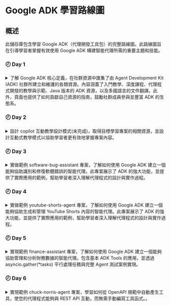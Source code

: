 # Google ADK 學習路線圖

## 概述

此儲存庫包含學習 Google ADK（代理開發工具包）的完整路線圖。此路線圖旨在引導學習者掌握有效使用 Google ADK 構建智能代理所需的重要主題和技能。


### 🕗 Day 1
<details>

<summary>
了解 Google ADK 核心定義，在社群資源中匯集了由 Agent Development Kit (ADK) 社群所建立和維護的各類資源。內容涵蓋了入門教學、深度課程、代理程式開發的教學與示範、Java 版本的 ADK 資源，以及多國語言的文件翻譯。此外，頁面也提供了如何貢獻自己資源的指南，鼓勵社群成員參與並豐富 ADK 的生態系。
</summary>

#### **詳細說明**：
  - [文件連結](./docs/google-adk-docs-community_summary.md)

#### **參考資源**
  - [Google ADK Getting Started ](https://google.github.io/adk-docs/community/#getting-started)
  - [Getting Started with Agent Development Kit Tools (MCP, Google Search, LangChain, etc.)
    ](https://www.youtube.com/watch?v=5ZmaWY7UX6k)
  - [software-bug-assistant](https://github.com/google/adk-samples/tree/main/python/agents/software-bug-assistant)
  - [Tools Make an Agent: From Zero to Assistant with ADK](https://cloud.google.com/blog/topics/developers-practitioners/tools-make-an-agent-from-zero-to-assistant-with-adk?e=48754805?utm_source%3Dtwitter?utm_source%3Dlinkedin)
  - [Tools for Agents: ADK Tools list](https://google.github.io/adk-docs/tools/)
</details>

### 🕗 Day 2
<details>
<summary>
設計 copilot 互動教學設計模式(未完成)，取得目標學習專案的相關資源，並設計互動式教學模式以協助學習者更有效地掌握專案內容。
</summary>

- **詳細說明**：
  - [文件連結](.github/chatmodes/repo-guiding-learning.chatmode.md)

- **參考資源**
  - [專案相依連結](./workspace/python/agents/software-bug-assistant/README.md)
</details>

### 🕗 Day 3
<details>
<summary>
實做範例 software-bug-assistant 專案，了解如何使用 Google ADK 建立一個能夠協助識別和修復軟體錯誤的智能代理。此專案展示了 ADK 的強大功能，並提供了實際應用的範例，幫助學習者深入理解代理程式的設計與實作過程。
</summary>

- **詳細說明**：
  - [環境初始化流程](./workspace/python/agents/software-bug-assistant/docs/INSTALLATION_GUIDE.md)
  - [文件連結](./workspace/python/agents/software-bug-assistant/README.md)

- **參考資源**
  - [software-bug-assistant](./workspace/python/agents/software-bug-assistant/)
</details>

### 🕗 Day 4
<details>
<summary>
實做範例 youtube-shorts-agent 專案，了解如何使用 Google ADK 建立一個能夠協助生成和管理 YouTube Shorts 內容的智能代理。此專案展示了 ADK 的強大功能，並提供了實際應用的範例，幫助學習者深入理解代理程式的設計與實作過程。
</summary>

- **詳細說明**：
  - [文件連結](./workspace/python/agents/youtube-shorts-assistant/README.md)
  - [學習訓練指引筆記](./workspace/notes/google-adk-training-hub/README.md)

- **參考資源**
  - [Getting started with Agent Development Kit](https://www.youtube.com/watch?v=44C8u0CDtSo)
  - [youtube-shorts-assistant 專案Repo](./workspace/python/agents/youtube-shorts-assistant/)
  - [Google ADK Training Hub](https://raphaelmansuy.github.io/adk_training/)
</details>


### 🕗 Day 5
<details>
<summary>
實現範例 finance-assistant 專案，了解如何使用 Google ADK 建立一個能夠協助管理和分析財務數據的智能代理。包含基本 ADK Tools 的應用，並透過 asyncio.gather(*tasks) 平行處理任務與完整 Agent 測試案例實現。
</summary>

- **詳細說明**：
  - [文件連結](./workspace/python/agents/finance-assistant/README.md)

- **參考資源**
  - [Tutorial 02: Function Tools Implementation](https://github.com/raphaelmansuy/adk_training/tree/main/tutorial_implementation/tutorial02)
  - [finance-assistant](./workspace/python/agents/finance-assistant/)
  - [Tutorial 02: Function Tools - Give Your Agent Superpowers](https://raphaelmansuy.github.io/adk_training/docs/function_tools)
</details>

### 🕗 Day 6
<details>
<summary>
實現範例 chuck-norris-agent 專案，學習如何從 OpenAPI 規範中自動產生工具，使您的代理程式能夠與 REST API 互動，而無需手動編寫工具函式。。
</summary>

- **詳細說明**：
  - [文件連結](./workspace/python/agents/chuck-norris-agent/README.md)

- **參考資源**
  - [Tutorial 03: OpenAPI Tools - Connect Your Agent to Web APIs](https://raphaelmansuy.github.io/adk_training/docs/openapi_tools/)
  - [# 教學 03：OpenAPI 工具 - REST API 整合](./workspace/notes/google-adk-training-hub/openapi_tools.md)
  - [chuck-norris-agent](./workspace/python/agents/chuck-norris-agent/)
  - [Tutorial 03: Chuck Norris OpenAPI Tools Agent](https://github.com/raphaelmansuy/adk_training/tree/main/tutorial_implementation/tutorial03/)
</details>